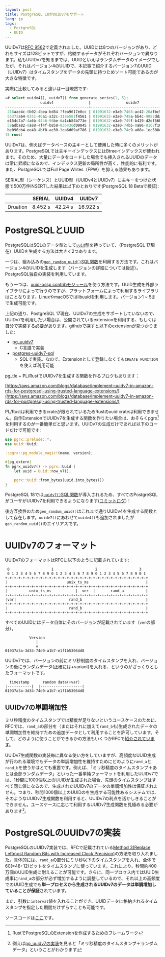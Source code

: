 ```yaml
---
layout: post
title: PostgreSQL 18がUUIDv7をサポート
lang: jp
tags:
  - PostgreSQL
  - UUID
---
```


UUIDv7は[RFC 9562](https://www.rfc-editor.org/rfc/rfc9562.html)で定義されました。UUIDには8つのバージョンがあり、どれもサイズは128ビットですが、格納するデータがそれぞれバージョンで異なります。私もUUIDv7を知るまでは、UUIDといえばランダムデータのイメージでしたが、それはバージョン4のUUIDで、本記事で紹介するバージョン7のUUID（UUIDv7）はタイムスタンプをデータの先頭に持つためソート可能であるのが大きな特徴です。

実際に比較してみると違いは一目瞭然です:

```sql
=# select uuidv4(), uuidv7() from generate_series(1, 5);
                uuidv4                |                uuidv7
--------------------------------------+--------------------------------------
 216aae4c-6b02-4bea-bd84-7fea9617e0cc | 01991632-e3a0-7468-ac42-26afbc51df65
 55372a64-0351-40a1-a32c-318e581f4561 | 01991632-e3a0-748a-bb4c-9882ddaf0721
 e154c7a7-4a6b-4446-96be-6a1cb84b773e | 01991632-e3a0-749f-b429-d2ef56b9683e
 59adba82-8a88-4f4f-b859-036430d09045 | 01991632-e3a0-74b5-9a86-8107f1851200
 be096cb4-ee48-4bf8-ae30-3ca6d09af786 | 01991632-e3a0-74c9-a08a-1ec588e5a60d
(5 rows)
```

UUIDv7は、例えばデータベースの主キーとして使用した時に多くのメリットがあります。PostgreSQLでは主キーインデックスにはBtreeインデックスが使われます。そのため、大量にデータをロードした場合でも挿入されるUUIDのデータは常に昇順になるので、インデックス更新の局所性が高く、性能的に有利です。また、PostgreSQLではFull Page Writes（FPW）を抑える効果もあります。

SERIAL型（シーケンス）とUUID型（UUIDv4とUUIDv7）に主キーをつけた状態で500万件INSERTした結果は以下のとおりです(PostgreSQL 18 Betaで検証):

|          | SERIAL  | UUIDv4  | UUIDv7   |
|----------|---------|---------|----------|
| Druation | 8.452 s | 42.24 s | 16.922 s |

# PostgreSQLとUUID

PostgreSQLはSQLのデータ型として[`uuid`型](https://www.postgresql.jp/document/17/html/datatype-uuid.html)を持っていて、（PostgreSQL 17現在）UUIDを生成する方法は大きく2つあります。

一つは、組み込みの[`gen_random_uuid()`SQL関数](https://www.postgresql.jp/document/17/html/functions-uuid.html)を利用する方法です。これはバージョン4のUUIDを生成します（バージョンの詳細については後述）。PostgreSQL独自の実装を利用しています。

もう一つは、[uuid-ossp contribモジュール](https://www.postgresql.jp/document/17/html/uuid-ossp.html)を使う方法です。UUID生成を外部ライブラリによって行うのですが、プラットフォームによって利用するライブラリはことなります。LinuxやmacOSではlibuuidを利用します。バージョン1 ~ 5まで生成可能です。

上記の通り、PostgreSQL 17現在、UUIDv7の生成をサポートしていないので、UUIDv7を利用したい場合は、公開されているextensionを利用する、もしくは自分で実装する必要があります。githubで探すと以下のextensionが見つかりました:

- [pg_uuidv7](https://github.com/fboulnois/pg_uuidv7)
  - C言語で実装
- [postgres-uuidv7-sql](https://github.com/dverite/postgres-uuidv7-sql)
  - SQLで実装。なので、Extensionとして登録しなくても`CREATE FUNCTION`を使えば利用可能

pg_tle + PL/RustでUUIDv7を生成する関数を作るブロクもあります：

[https://aws.amazon.com/blogs/database/implement-uuidv7-in-amazon-rds-for-postgresql-using-trusted-language-extensions/](https://aws.amazon.com/blogs/database/implement-uuidv7-in-amazon-rds-for-postgresql-using-trusted-language-extensions/)

PL/Rustは利用できるcrateが限られているためRustのuuid crateは利用できません。自作ExtensionでUUIDv7を生成する関数を作りたい場合は、おそらくpgrx[^pgrx]を利用するのが一番簡単だと思います。UUIDv7の生成だけであれば以下のコードだけで可能です:

[^pgrx]: RustでPostgreSQLのExtensionを作成するためのフレームワーク

```rust
use pgrx::prelude::*;
use uuid::Uuid;

::pgrx::pg_module_magic!(name, version);

#[pg_extern]
fn pgrx_uuidv7() -> pgrx::Uuid {
    let uuid = Uuid::now_v7();

    pgrx::Uuid::from_bytes(uuid.into_bytes())
}
```

PostgreSQL 18では[`uuidv7()`SQL関数](https://www.postgresql.org/docs/devel/functions-uuid.html)が導入されるため、すべてのPostgreSQLがユーザがUUIDv7を利用できるようになります([コミットログ](https://github.com/postgres/postgres/commit/78c5e141e9c139fc2ff36a220334e4aa25e1b0eb))！

後方互換性のため`gen_random_uuid()`はこれまで通りUUIDv4を生成する関数として存在します。`uuidv7()`にあわせて`uuidv4()`も追加されましたが`gen_random_uuid()`のエイリアスです。

# UUIDv7のフォーマット

UUIDv7のフォーマットはRFCに以下のように記載されています:

```
 0                   1                   2                   3
 0 1 2 3 4 5 6 7 8 9 0 1 2 3 4 5 6 7 8 9 0 1 2 3 4 5 6 7 8 9 0 1
+-+-+-+-+-+-+-+-+-+-+-+-+-+-+-+-+-+-+-+-+-+-+-+-+-+-+-+-+-+-+-+-+
|                           unix_ts_ms                          |
+-+-+-+-+-+-+-+-+-+-+-+-+-+-+-+-+-+-+-+-+-+-+-+-+-+-+-+-+-+-+-+-+
|          unix_ts_ms           |  ver  |       rand_a          |
+-+-+-+-+-+-+-+-+-+-+-+-+-+-+-+-+-+-+-+-+-+-+-+-+-+-+-+-+-+-+-+-+
|var|                        rand_b                             |
+-+-+-+-+-+-+-+-+-+-+-+-+-+-+-+-+-+-+-+-+-+-+-+-+-+-+-+-+-+-+-+-+
|                            rand_b                             |
+-+-+-+-+-+-+-+-+-+-+-+-+-+-+-+-+-+-+-+-+-+-+-+-+-+-+-+-+-+-+-+-+
```

すべてのUUIDにはデータ自体にそのバージョンが記載されています（`ver`の部分）。

```
           Version
              |
              v
01937a3a-3d34-74d0-a1b7-e1f1b53064d8
```

UUIDv7では、バージョンの前にミリ秒制度のタイムスタンプを入れ、バージョンの後にランダムデータ(正確には+variant)を入れる、というのがざっくりとしたフォーマットです。

```
  timestamp      random data(+var)
|-----------|  |-------------------|
01937a3a-3d34-74d0-a1b7-e1f1b53064d8

```

## UUIDv7の単調増加性

ミリ秒精度のタイムスタンプでは精度が足りないというユースケースのために、RFCでは、`rand_a`の部分を（またはそれに加えて`rand_b`も)生成されたデータの単調増加性を維持すための追加データとして利用することを許可しています。そして、どのように使うことができるかの方法もいくつかRFCで[紹介されています](https://www.rfc-editor.org/rfc/rfc9562.html#name-monotonicity-and-counters)。

UUIDv7生成関数の実装毎に異なる使い方をしていますが、高頻度なUUID生成が行われる環境でもデータの単調増加性を維持すためにどのように`rand_a`と`rand_b`を使うかはとても重要です。例えば、「ミリ秒精度のタイムスタンプ＋あとは全部ランダムデータ」といった一番単純フォーマットを利用したUUIDv7では、1秒間に1000個以上のUUIDが生成された場合、先頭のタイムスタンプはすべて同じ値になるので、生成されたUUIDv7のデータの単調増加性は保証されません。つまり、秒間1000個以上のUUIDのを生成する可能性あるシステムでは、そのようなUUIDv7生成関数を利用すると、UUIDv7の利点を活かしきることができません。ユースケースに応じて利用するUUIDv7生成関数を見極める必要があります[^pg_uuidv7_analysis]。

[^pg_uuidv7_analysis]: 例えば[pg_uuidv7の実装](https://github.com/fboulnois/pg_uuidv7/blob/main/pg_uuidv7.c#L35)を見ると「ミリ秒精度のタイムスタンプ＋ランダムデータ」ということがわかります

# PostgreSQLのUUIDv7の実装

PostgreSQLのUUIDv7実装では、RFCで記載されている[Method 3(Replace Leftmost Random Bits with Increased Clock Precision)](https://www.rfc-editor.org/rfc/rfc9562.html#name-monotonicity-and-counters)の方法を取り入れました。具体的には、`rand_a`の部分にミリ秒以下のタイムスタンプを入れ、全体で60(=48+12)ビットをタイムスタンプに使っています。これにより、秒間約400万個のUUID生成に耐えることが可能です。さらに、同一プロセス内ではUUID生成事に`rand_a`の部分が必ず増加するように調整しているので、それ以上の高頻度でのUUID生成でも**単一プロセスから生成されるUUIDv7のデータは単調増加していることが保証**されています。

また、引数に`interval`値を入れることができ、UUIDデータに格納されるタイムスタンプを指定した期間だけずらすことも可能です。

ソースコードは[ここ](https://github.com/postgres/postgres/blob/master/src/backend/utils/adt/uuid.c#L601)です。

